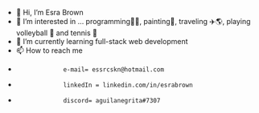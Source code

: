 - 👋 Hi, I’m Esra Brown
- 👀 I’m interested in ... programming👩‍💻, painting🎨, traveling ✈️🌎, playing volleyball 🏐 and tennis 🎾
- 🌱 I’m currently learning full-stack web development
- 📫 How to reach me 
-                  e-mail= essrcskn@hotmail.com 
-                  linkedIn = linkedin.com/in/esrabrown 
-                  discord= aguilanegrita#7307 
                         

<!---
esrabrown/esrabrown is a ✨ special ✨ repository because its `README.md` (this file) appears on your GitHub profile.
You can click the Preview link to take a look at your changes.
--->
